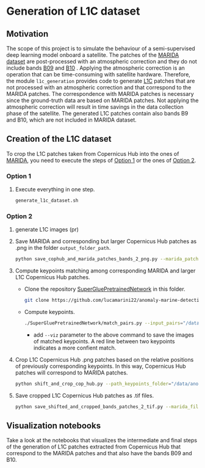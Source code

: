 # Generation of L1C dataset

## Motivation
The scope of this project is to simulate the behaviour of a semi-supervised deep learning model onboard a satellite. The patches of the [MARIDA dataset](https://marine-debris.github.io/index.html) are post-processed with an atmospheric correction and they do not include bands [B09](https://sentinels.copernicus.eu/web/sentinel/user-guides/sentinel-2-msi/resolutions/spatial) and [B10](https://sentinels.copernicus.eu/web/sentinel/user-guides/sentinel-2-msi/resolutions/spatial) . Applying the atmospheric correction is an operation that can be time-consuming with satellite hardware. Therefore, the module `l1c_generation` provides code to generate [L1C](https://sentinels.copernicus.eu/web/sentinel/user-guides/sentinel-2-msi/product-types/level-1c) patches that are not processed with an atmospheric correction and that correspond to the MARIDA patches. The correspondence with MARIDA patches is necessary since the ground-truth data are based on MARIDA patches. Not applying the atmospheric correction will result in time savings in the data collection phase of the satellite. The generated L1C patches contain also bands B9 and B10, which are not included in MARIDA dataset.

## Creation of the L1C dataset
To crop the L1C patches taken from Copernicus Hub into the ones of [MARIDA](https://marine-debris.github.io/index.html), you need to execute the steps of [Option 1](https://github.com/lucamarini22/anomaly-marine-detection/marineanomalydetection/l1c_generation#option-1) or the ones of [Option 2](https://github.com/lucamarini22/anomaly-marine-detection/marineanomalydetection/l1c_generation#option-2).
### Option 1
1. Execute everything in one step.
    ```sh 
    generate_l1c_dataset.sh
    ```

### Option 2


1. generate L1C images (pr)

2. Save MARIDA and corresponding but larger Copernicus Hub patches as .png in the folder `output_folder_path`.
    ```sh
    python save_cophub_and_marida_patches_bands_2_png.py --marida_patches_path="/data/anomaly-marine-detection/data/patches/" --cop_hub_patches_path="/data/pyraws_luca/pyraws/generate_l1c/l1c_images" --pairs_file_path="/data/anomaly-marine-detection/data/l1c_data/keypoints_pairs/cop_hub_marida_pairs.txt" --output_folder_path="/data/anomaly-marine-detection/data/l1c_data/images_before_keypoint_matching/"
    ```
3. Compute keypoints matching among corresponding MARIDA and larger L1C Copernicus Hub patches.
    * Clone the repository [SuperGluePretrainedNetwork](https://github.com/magicleap/SuperGluePretrainedNetwork) in this folder.
      ```sh
      git clone https://github.com/lucamarini22/anomaly-marine-detection.git
      ```
    * Compute keypoints.
      ```sh
      ./SuperGluePretrainedNetwork/match_pairs.py --input_pairs="/data/anomaly-marine-detection/data/l1c_data/keypoints_pairs/cop_hub_marida_pairs.txt" --input_dir="/data/anomaly-marine-detection/data/l1c_data/images_before_keypoint_matching" --output_dir="/data/anomaly-marine-detection/data/l1c_data/keypoints_pairs" --resize=-1 --superglue="outdoor" --max_keypoints=1024 --keypoint_threshold=0.015 --nms_radius=4 --match_threshold=0.75
      ```
      * add `--viz` parameter to the above command to save the images of matched keypoints. A red line between two keypoints indicates a more confient match.

4. Crop L1C Copernicus Hub .png patches based on the relative positions of previously corresponding keypoints. In this way, Copernicus Hub patches will correspond to MARIDA patches.
    ```sh
    python shift_and_crop_cop_hub.py --path_keypoints_folder="/data/anomaly-marine-detection/data/l1c_data/keypoints_pairs" --cop_hub_png_input_imgs_path="/data/anomaly-marine-detection/data/l1c_data/images_before_keypoint_matching/" --cop_hub_png_output_imgs_path="/data/anomaly-marine-detection/data/l1c_data/images_after_keypoint_matching/"
    ```

5. Save cropped L1C Copernicus Hub patches as .tif files.
    ```sh
    python save_shifted_and_cropped_bands_patches_2_tif.py --marida_file_path="/data/anomaly-marine-detection/data/patches/S2_1-12-19_48MYU/S2_1-12-19_48MYU_0.tif" --bands_images_folder_path="/data/anomaly-marine-detection/data/l1c_data/images_after_keypoint_matching" --out_folder_tif="/data/anomaly-marine-detection/data/l1c_data/tif_final"
    ```


## Visualization notebooks

Take a look at the notebooks that visualizes the intermediate and final steps of the generation of L1C patches extracted from Copernicus Hub that correspond to the MARIDA patches and that also have the bands B09 and B10.